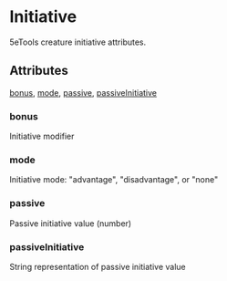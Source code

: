 # Initiative

5eTools creature initiative attributes.

## Attributes

[bonus](#bonus), [mode](#mode), [passive](#passive), [passiveInitiative](#passiveinitiative)

### bonus

Initiative modifier

### mode

Initiative mode: "advantage", "disadvantage", or "none"

### passive

Passive initiative value (number)

### passiveInitiative

String representation of passive initiative value
